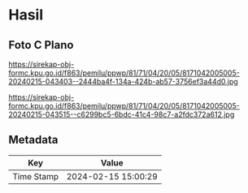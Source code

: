 # Hasil

## Foto C Plano

https://sirekap-obj-formc.kpu.go.id/f863/pemilu/ppwp/81/71/04/20/05/8171042005005-20240215-043403--2444ba4f-134a-424b-ab57-3756ef3a44d0.jpg

https://sirekap-obj-formc.kpu.go.id/f863/pemilu/ppwp/81/71/04/20/05/8171042005005-20240215-043515--c6299bc5-6bdc-41c4-98c7-a2fdc372a612.jpg


## Metadata

| Key        | Value               |
| ---------- | ------------------- |
| Time Stamp | 2024-02-15 15:00:29 |




